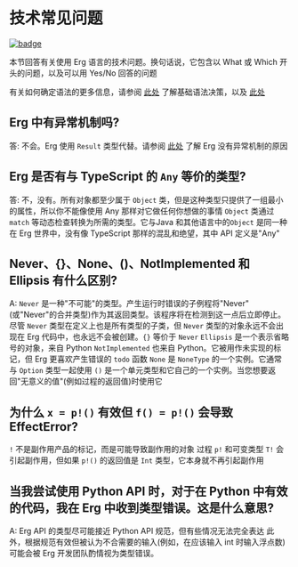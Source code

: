 # 技术常见问题

[![badge](https://img.shields.io/endpoint.svg?url=https%3A%2F%2Fgezf7g7pd5.execute-api.ap-northeast-1.amazonaws.com%2Fdefault%2Fsource_up_to_date%3Fowner%3Derg-lang%26repos%3Derg%26ref%3Dmain%26path%3Ddoc/EN/faq_technical.md%26commit_hash%3D1b3d7827bb770459475e4102c6f5c43d8ad79ae4)](https://gezf7g7pd5.execute-api.ap-northeast-1.amazonaws.com/default/source_up_to_date?owner=erg-lang&repos=erg&ref=main&path=doc/EN/faq_technical.md&commit_hash=1b3d7827bb770459475e4102c6f5c43d8ad79ae4)

本节回答有关使用 Erg 语言的技术问题。换句话说，它包含以 What 或 Which 开头的问题，以及可以用 Yes/No 回答的问题

有关如何确定语法的更多信息，请参阅 [此处](./faq_syntax.md) 了解基础语法决策，以及 [此处](./faq_general.md)

## Erg 中有异常机制吗?

答: 不会。Erg 使用 `Result` 类型代替。请参阅 [此处](./faq_syntax.md) 了解 Erg 没有异常机制的原因

## Erg 是否有与 TypeScript 的 `Any` 等价的类型?

答: 不，没有。所有对象都至少属于 `Object` 类，但是这种类型只提供了一组最小的属性，所以你不能像使用 Any 那样对它做任何你想做的事情
`Object` 类通过`match` 等动态检查转换为所需的类型。它与Java 和其他语言中的`Object` 是同一种
在 Erg 世界中，没有像 TypeScript 那样的混乱和绝望，其中 API 定义是"Any"

## Never、{}、None、()、NotImplemented 和 Ellipsis 有什么区别?

A: `Never` 是一种"不可能"的类型。产生运行时错误的子例程将"Never"(或"Never"的合并类型)作为其返回类型。该程序将在检测到这一点后立即停止。尽管 `Never` 类型在定义上也是所有类型的子类，但 `Never` 类型的对象永远不会出现在 Erg 代码中，也永远不会被创建。`{}` 等价于 `Never`
`Ellipsis` 是一个表示省略号的对象，来自 Python
`NotImplemented` 也来自 Python。它被用作未实现的标记，但 Erg 更喜欢产生错误的 `todo` 函数
`None` 是 `NoneType` 的一个实例。它通常与 `Option` 类型一起使用
`()` 是一个单元类型和它自己的一个实例。当您想要返回"无意义的值"(例如过程的返回值)时使用它

## 为什么 `x = p!()` 有效但 `f() = p!()` 会导致 EffectError?

`!` 不是副作用产品的标记，而是可能导致副作用的对象
过程 `p!` 和可变类型 `T!` 会引起副作用，但如果 `p!()` 的返回值是 `Int` 类型，它本身就不再引起副作用

## 当我尝试使用 Python API 时，对于在 Python 中有效的代码，我在 Erg 中收到类型错误。这是什么意思?

A: Erg API 的类型尽可能接近 Python API 规范，但有些情况无法完全表达
此外，根据规范有效但被认为不合需要的输入(例如，在应该输入 int 时输入浮点数)可能会被 Erg 开发团队酌情视为类型错误。